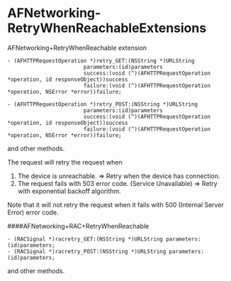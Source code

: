 AFNetworking-RetryWhenReachableExtensions
=========================================

AFNetworking+RetryWhenReachable extension

```objc
- (AFHTTPRequestOperation *)retry_GET:(NSString *)URLString
                        parameters:(id)parameters
                        success:(void (^)(AFHTTPRequestOperation *operation, id responseObject))success
                        failure:(void (^)(AFHTTPRequestOperation *operation, NSError *error))failure;
                        
- (AFHTTPRequestOperation *)retry_POST:(NSString *)URLString
                        parameters:(id)parameters
                        success:(void (^)(AFHTTPRequestOperation *operation, id responseObject))success
                        failure:(void (^)(AFHTTPRequestOperation *operation, NSError *error))failure;
```

and other methods.

The request will retry the request when

1. The device is unreachable. => Retry when the device has connection.
2. The request fails with 503 error code. (Service Unavailable) => Retry with exponential backoff algorithm.

Note that it will not retry the request when it fails with 500 (Internal Server Error) error code.

####AFNetworking+RAC+RetryWhenReachable

```objc
- (RACSignal *)racretry_GET:(NSString *)URLString parameters:(id)parameters;
- (RACSignal *)racretry_POST:(NSString *)URLString parameters:(id)parameters;
```

and other methods.
